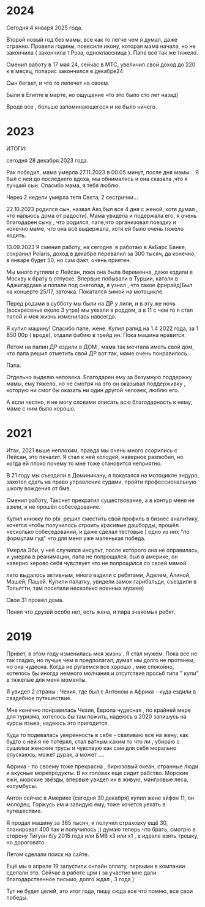 # **2024**

Сегодня 4 января 2025 года.

Второй новый год без мамы, все как то легче чем я думал, даже странно. Провели годины, повесили икону, которая мама начала, но не закончила ( закончила т.Роза, одноклассница ). Папе все так же тяжело.

Сменил работу в 17 мая 24, сейчас в МТС, увеличил свой доход до 220 к в месяц, поларис закончился в декабре24

Сын бегает, и что то лепечет на своем.

Были в Египте в марте, но ощущение что это было сто лет назад)

Вроде все , больше запоминающегося и не было ничего.

  

# **2023**

ИТОГИ:

сегодня 28 декабря 2023 года. 

Рак победил, мама умерла 27.11.2023 в 00.05 минут, после дня мамы... Я был с ней до последнего вдоха, мы обнимались и она сказала ,что я лучший сын. Спасибо мама, я тебя люблю.

Через 2 недели умерла тетя Света, 2 сестрички...

22.10.2023 родился сын, назвал Аяз,был все 4 дня с женой, хотя думал , что напьюсь дома от радости). Мама увидела и подержала его, я очень благодарен сыну , что родился, папе,что организовал поездку и конечно маме, что она всё выдержала, хотя ей было очень тяжело ходить.

13.09.2023 Я сменил работу, на сегодня  я работаю в АкБарс Банке, сохранил Polaris, доход в декабре перевалил за 300 тысяч, да конечно, в январе будет 50, но сам факт, очень приятен.

Мы много гугляли с Лейсан, пока она была беременна, даже ездили в Москву к брату в отпуске. Впервые побывали в Турции, катали в Аджигардаке и попали под снегопад, я узнал , что такое фрирайд)Был на концерте 25/17, заточка. Покатался зимой на мотоцикле.

Перед родами в субботу мы были на ДР у лили, и в эту же ночь (воскресенье около 3 утра) мы уехали в роддом, а в 11 с чем то я стал папой и моя жизнь изменилась навсегда.

Я купил машину! Спасибо папе, жене. Купил рапид на 1.4 2022 года, за 1 850 00р ( вроде), отдали фабию в трейд ин. Пока машина нравится.

Летом на папин ДР ездили в ДОМ , мама так мечтала иметь свой дом, что папа решил отметить свой ДР вот так, маме очень понравилось.

  

Папа.

Отдельно выделю человека. Благодарен ему за безумную поддержку мамы, ему тяжело, но не смотря на это он оказывал поддерживку , которую ни смог бы оказать ни один другой человек, люблю его.

А если честно, я не могу словами описать всю благодарность к нему, маме с ним было хорошо.

#   

# **2021**

Итак, 2021 выше неплохим, правда мы очень много ссорились с Лейсан, это печалит. Я стал к ней холодей, наверное разлюбил, но когда ей плохо почему то мне тоже становится неприятно.

В 21 году мы съездили в Доминикану, я покатался на мотоцикле эндуро, захотел сдать на право управление судами, пройти профессиональную школу вождения от бмв.

Сменил работу, Такснет прекратил существование, а в контур меня не взяли, я не прошёл собеседование.

Купил книжку по pbi  решил сместить свой профиль в бизнес аналитику, хочется чтобы получилось строить красивые дашборды, прошёл несколько собеседований, и даже сделал тестовые ) одно из них "по формулам гуд" что для меня уже маленькая победа.

Умерла Эби, у неё случился инсульт, после которого она не оправилась, и умерла в реанимации, папа не попрощался, был в америке, он наверно херово себя чувствует что не попрощался со своей мамой...

лето выдалось активным, много ездили с ребятами, Аделем, Алиной, Машей, Пашей. Купили палатку, увидели замок гарибальди, съездили в Тольятти, там посетили несколько военных музеев)

Свои 31 провёл дома.

Понял что друзей особо нет, есть жена, и пара знакомых ребят.

#   

# **2019**

Привет, в этом году изменилась моя жизнь . Я стал мужем. Пока все не так гладко, но лучше чем я предполагал, думал мы долго не протянем, но она чудесна. Когда не ругаемся все хорошо , мне спокойно, хотелось бы иногда немного молчания.и отсутствия просьб типа " купи" в тяжелые для меня моменты. 

Я увидел 2 страны : Чехия, где был с Антоном и Африка - куда ездили в свадебное путешествие. 

Мне конечно понравилась Чехия, Европа чудесная , по крайней мере для туризма, хотелось бы там пожить, надеюсь в 2020 запишусь на курсы языка, надеюсь это пригодится.

Куда то подевалась уверенность в себе - сваливаю все на жену, как будто с ней я не потерял, стал ватным каким то что ли , убираю с сушилки женские трусы и чувствую как сам для себя морально опускаюсь, может дурак, а может ....

Африка - по своему тоже прекрасна , бирюзовый океан, странные люди и вкусные морепродукты. В их головах еще сидит рабство. Морские ежи, морские звёзды, впервые увидел их в живую, мангровые леса, колумбусы. 

Антон сейчас в Америке (сегодня 30 декабря) купил жене айфон 11, он молодец. Горжусь им и завидую ему, тоже хочется уехать в путешествие.

Я продал машину за 365 тысяч, и получил страховку ещё 30, планировал 400 так и получилось ;) думаю теперь что брать, смотрю в сторону Тигуан б/у 2015 года или БМВ х3 или х1 , в идеале взять трешку, но дороговато.

Летом сделали поиск на сайте.

Ещё мы в апреле 19 запустили онлайн оплату, первыми в компании сделали это. Сейчас в работе црм ( за участие мне дали благодарственное письмо, долго ждал , 3 года ) 

Тут не будет целей, это итог года, пишу сюда все что помню, все свои победы.